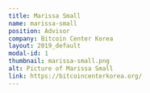 ```yaml
---
title: Marissa Small
name: marissa-small
position: Advisor
company: Bitcoin Center Korea
layout: 2019_default
modal-id: 1
thumbnail: marissa-small.png
alt: Picture of Marissa Small
link: https://bitcoincenterkorea.org/
---
```

